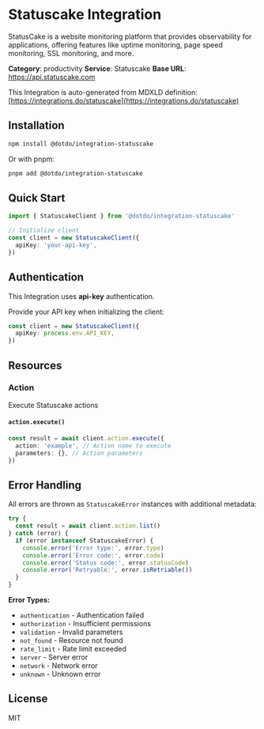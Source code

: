 # Statuscake Integration

StatusCake is a website monitoring platform that provides observability for applications, offering features like uptime monitoring, page speed monitoring, SSL monitoring, and more.

**Category**: productivity
**Service**: Statuscake
**Base URL**: https://api.statuscake.com

This Integration is auto-generated from MDXLD definition: [https://integrations.do/statuscake](https://integrations.do/statuscake)

## Installation

```bash
npm install @dotdo/integration-statuscake
```

Or with pnpm:

```bash
pnpm add @dotdo/integration-statuscake
```

## Quick Start

```typescript
import { StatuscakeClient } from '@dotdo/integration-statuscake'

// Initialize client
const client = new StatuscakeClient({
  apiKey: 'your-api-key',
})
```

## Authentication

This Integration uses **api-key** authentication.

Provide your API key when initializing the client:

```typescript
const client = new StatuscakeClient({
  apiKey: process.env.API_KEY,
})
```

## Resources

### Action

Execute Statuscake actions

#### `action.execute()`

```typescript
const result = await client.action.execute({
  action: 'example', // Action name to execute
  parameters: {}, // Action parameters
})
```

## Error Handling

All errors are thrown as `StatuscakeError` instances with additional metadata:

```typescript
try {
  const result = await client.action.list()
} catch (error) {
  if (error instanceof StatuscakeError) {
    console.error('Error type:', error.type)
    console.error('Error code:', error.code)
    console.error('Status code:', error.statusCode)
    console.error('Retryable:', error.isRetriable())
  }
}
```

**Error Types:**

- `authentication` - Authentication failed
- `authorization` - Insufficient permissions
- `validation` - Invalid parameters
- `not_found` - Resource not found
- `rate_limit` - Rate limit exceeded
- `server` - Server error
- `network` - Network error
- `unknown` - Unknown error

## License

MIT
